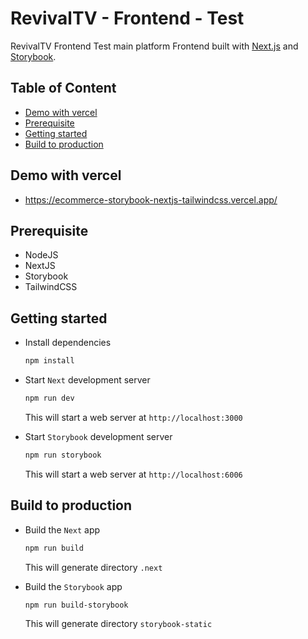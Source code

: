 # RevivalTV - Frontend - Test

RevivalTV Frontend Test main platform Frontend built with [Next.js](https://nextjs.org/) and [Storybook](https://storybookjs.org).

## Table of Content

- [Demo with vercel](#Demo-with-vercel)
- [Prerequisite](#Prerequisite)
- [Getting started](#Getting-started)
- [Build to production](#Build-to-production)

## Demo with vercel

- https://ecommerce-storybook-nextjs-tailwindcss.vercel.app/

## Prerequisite

- NodeJS
- NextJS
- Storybook
- TailwindCSS

## Getting started

- Install dependencies

  ```bash
  npm install
  ```

- Start `Next` development server

  ```bash
  npm run dev
  ```

  This will start a web server at `http://localhost:3000`

- Start `Storybook` development server

  ```bash
  npm run storybook
  ```

  This will start a web server at `http://localhost:6006`

## Build to production

- Build the `Next` app

  ```bash
  npm run build
  ```

  This will generate directory `.next`

- Build the `Storybook` app
  ```bash
  npm run build-storybook
  ```
  This will generate directory `storybook-static`